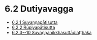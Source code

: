# 6.2 Dutiyavagga

* [6.2.1 Suvaṇṇapātisutta](6.2/6.2.1.md)
* [6.2.2 Rūpiyapātisutta](6.2/6.2.2.md)
* [6.2.3--10 Suvaṇṇanikkhasuttādiaṭṭhaka](6.2/6.2.3--10.md)
